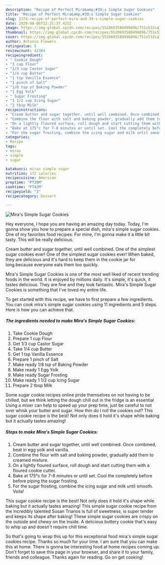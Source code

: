 ```yaml
---
description: "Recipe of Perfect Mira&amp;#39;s Simple Sugar Cookies"
title: "Recipe of Perfect Mira&amp;#39;s Simple Sugar Cookies"
slug: 2374-recipe-of-perfect-mira-and-39-s-simple-sugar-cookies
date: 2020-08-06T22:31:37.425Z
image: https://img-global.cpcdn.com/recipes/5528693580496896/751x532cq70/miras-simple-sugar-cookies-recipe-main-photo.jpg
thumbnail: https://img-global.cpcdn.com/recipes/5528693580496896/751x532cq70/miras-simple-sugar-cookies-recipe-main-photo.jpg
cover: https://img-global.cpcdn.com/recipes/5528693580496896/751x532cq70/miras-simple-sugar-cookies-recipe-main-photo.jpg
author: Antonio Flowers
ratingvalue: 5
reviewcount: 42304
recipeingredient:
- " Cookie Dough"
- "1 cup Flour"
- "1/3 cup Castor Sugar"
- "1/4 cup Butter"
- "1 tsp Vanilla Essence"
- "1 pinch of Salt"
- "1/8 tsp of Baking Powder"
- "1 Egg Yolk"
- " Sugar Frosting"
- "1 1/2 cup Icing Sugar"
- "2 tbsp Milk"
recipeinstructions:
- "Cream butter and sugar together, until well combined. Once combined, beat in egg yolk and vanilla."
- "Combine the flour with salt and baking powder, gradually add them to creamed mixture."
- "On a lightly floured surface, roll dough and start cutting them with a floured cookie cutter."
- "Bake at 175°c for 7-8 minutes or until set. Cool the completely before before piping the sugar frosting."
- "For the sugar frosting, combine the icing sugar and milk until smooth. Voila!"
categories:
- Recipe
tags:
- miras
- simple
- sugar

katakunci: miras simple sugar 
nutrition: 172 calories
recipecuisine: American
preptime: "PT30M"
cooktime: "PT42M"
recipeyield: "3"
recipecategory: Dessert

---
```



![Mira&#39;s Simple Sugar Cookies](https://img-global.cpcdn.com/recipes/5528693580496896/751x532cq70/miras-simple-sugar-cookies-recipe-main-photo.jpg)

Hey everyone, I hope you are having an amazing day today. Today, I'm gonna show you how to prepare a special dish, mira&#39;s simple sugar cookies. One of my favorites food recipes. For mine, I'm gonna make it a little bit tasty. This will be really delicious.

Cream butter and sugar together, until well combined. One of the simplest sugar cookies ever! One of the simplest sugar cookies ever! When baked, they are delicious and it&#39;s hard to keep them in the cookie jar for long.because everyone eats them too quickly.

Mira&#39;s Simple Sugar Cookies is one of the most well liked of recent trending foods in the world. It is enjoyed by millions daily. It's simple, it's quick, it tastes delicious. They are fine and they look fantastic. Mira&#39;s Simple Sugar Cookies is something that I've loved my entire life.


To get started with this recipe, we have to first prepare a few ingredients. You can cook mira&#39;s simple sugar cookies using 11 ingredients and 5 steps. Here is how you can achieve that.

<!--inarticleads1-->

##### The ingredients needed to make Mira&#39;s Simple Sugar Cookies:

1. Take  Cookie Dough
1. Prepare 1 cup Flour
1. Get 1/3 cup Castor Sugar
1. Take 1/4 cup Butter
1. Get 1 tsp Vanilla Essence
1. Prepare 1 pinch of Salt
1. Make ready 1/8 tsp of Baking Powder
1. Make ready 1 Egg Yolk
1. Make ready  Sugar Frosting
1. Make ready 1 1/2 cup Icing Sugar
1. Prepare 2 tbsp Milk


Some sugar cookie recipes online pride themselves on not having to be chilled, but we think letting the dough chill out in the fridge is an essential Using a mixer can help to speed up your prep time, just be careful to not over whisk your butter and sugar. How thin do I roll the cookies out? This sugar cookie recipe is the best! Not only does it hold it&#39;s shape while baking but it actually tastes amazing! 

<!--inarticleads2-->

##### Steps to make Mira&#39;s Simple Sugar Cookies:

1. Cream butter and sugar together, until well combined. Once combined, beat in egg yolk and vanilla.
1. Combine the flour with salt and baking powder, gradually add them to creamed mixture.
1. On a lightly floured surface, roll dough and start cutting them with a floured cookie cutter.
1. Bake at 175°c for 7-8 minutes or until set. Cool the completely before before piping the sugar frosting.
1. For the sugar frosting, combine the icing sugar and milk until smooth. Voila!


This sugar cookie recipe is the best! Not only does it hold it&#39;s shape while baking but it actually tastes amazing! This simple sugar cookie recipe from the incredibly talented Susan Trianos is full of sweetness, is super tender and keeps its shape after baking! These simple sugar cookies are crispy on the outside and chewy on the inside. A delicious buttery cookie that&#39;s easy to whip up and doesn&#39;t require chill time. 

So that's going to wrap this up for this exceptional food mira&#39;s simple sugar cookies recipe. Thanks so much for your time. I am sure that you can make this at home. There is gonna be interesting food at home recipes coming up. Don't forget to save this page in your browser, and share it to your family, friends and colleague. Thanks again for reading. Go on get cooking!
